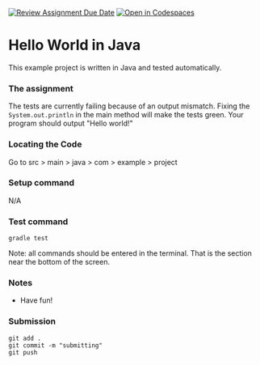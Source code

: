 [![Review Assignment Due Date](https://classroom.github.com/assets/deadline-readme-button-22041afd0340ce965d47ae6ef1cefeee28c7c493a6346c4f15d667ab976d596c.svg)](https://classroom.github.com/a/gO65Turt)
[![Open in Codespaces](https://classroom.github.com/assets/launch-codespace-2972f46106e565e64193e422d61a12cf1da4916b45550586e14ef0a7c637dd04.svg)](https://classroom.github.com/open-in-codespaces?assignment_repo_id=20197490)
# Hello World in Java
This example project is written in Java and tested automatically. 

### The assignment
The tests are currently failing because of an output mismatch. Fixing the `System.out.println` in the main method will make the tests green. Your program should output "Hello world!"

### Locating the Code
Go to 
src > main > java > com > example > project

### Setup command
N/A

### Test command
`gradle test`

Note: all commands should be entered in the terminal. That is the section near the bottom of the screen. 

### Notes
- Have fun! 

### Submission
```
git add . 
git commit -m "submitting"
git push
```
